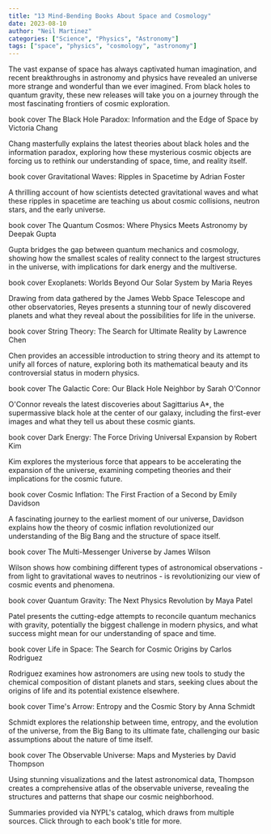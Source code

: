 ```yaml
---
title: "13 Mind-Bending Books About Space and Cosmology"
date: 2023-08-10
author: "Neil Martinez"
categories: ["Science", "Physics", "Astronomy"]
tags: ["space", "physics", "cosmology", "astronomy"]
---
```


The vast expanse of space has always captivated human imagination, and recent breakthroughs in astronomy and physics have revealed an universe more strange and wonderful than we ever imagined. From black holes to quantum gravity, these new releases will take you on a journey through the most fascinating frontiers of cosmic exploration.

book cover
The Black Hole Paradox: Information and the Edge of Space
by Victoria Chang

Chang masterfully explains the latest theories about black holes and the information paradox, exploring how these mysterious cosmic objects are forcing us to rethink our understanding of space, time, and reality itself.

book cover
Gravitational Waves: Ripples in Spacetime
by Adrian Foster

A thrilling account of how scientists detected gravitational waves and what these ripples in spacetime are teaching us about cosmic collisions, neutron stars, and the early universe.

book cover
The Quantum Cosmos: Where Physics Meets Astronomy
by Deepak Gupta

Gupta bridges the gap between quantum mechanics and cosmology, showing how the smallest scales of reality connect to the largest structures in the universe, with implications for dark energy and the multiverse.

book cover
Exoplanets: Worlds Beyond Our Solar System
by Maria Reyes

Drawing from data gathered by the James Webb Space Telescope and other observatories, Reyes presents a stunning tour of newly discovered planets and what they reveal about the possibilities for life in the universe.

book cover
String Theory: The Search for Ultimate Reality
by Lawrence Chen

Chen provides an accessible introduction to string theory and its attempt to unify all forces of nature, exploring both its mathematical beauty and its controversial status in modern physics.

book cover
The Galactic Core: Our Black Hole Neighbor
by Sarah O'Connor

O'Connor reveals the latest discoveries about Sagittarius A\*, the supermassive black hole at the center of our galaxy, including the first-ever images and what they tell us about these cosmic giants.

book cover
Dark Energy: The Force Driving Universal Expansion
by Robert Kim

Kim explores the mysterious force that appears to be accelerating the expansion of the universe, examining competing theories and their implications for the cosmic future.

book cover
Cosmic Inflation: The First Fraction of a Second
by Emily Davidson

A fascinating journey to the earliest moment of our universe, Davidson explains how the theory of cosmic inflation revolutionized our understanding of the Big Bang and the structure of space itself.

book cover
The Multi-Messenger Universe
by James Wilson

Wilson shows how combining different types of astronomical observations - from light to gravitational waves to neutrinos - is revolutionizing our view of cosmic events and phenomena.

book cover
Quantum Gravity: The Next Physics Revolution
by Maya Patel

Patel presents the cutting-edge attempts to reconcile quantum mechanics with gravity, potentially the biggest challenge in modern physics, and what success might mean for our understanding of space and time.

book cover
Life in Space: The Search for Cosmic Origins
by Carlos Rodriguez

Rodriguez examines how astronomers are using new tools to study the chemical composition of distant planets and stars, seeking clues about the origins of life and its potential existence elsewhere.

book cover
Time's Arrow: Entropy and the Cosmic Story
by Anna Schmidt

Schmidt explores the relationship between time, entropy, and the evolution of the universe, from the Big Bang to its ultimate fate, challenging our basic assumptions about the nature of time itself.

book cover
The Observable Universe: Maps and Mysteries
by David Thompson

Using stunning visualizations and the latest astronomical data, Thompson creates a comprehensive atlas of the observable universe, revealing the structures and patterns that shape our cosmic neighborhood.

Summaries provided via NYPL's catalog, which draws from multiple sources. Click through to each book's title for more.
